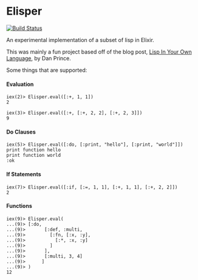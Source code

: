 Elisper
=======
[![Build Status](https://travis-ci.org/barakyo/elisper.svg?branch=master)](https://travis-ci.org/barakyo/elisper)

An experimental implementation of a subset of lisp in Elixir.

This was mainly a fun project based off of the blog post,
[Lisp In Your Own Language](http://danthedev.com/2015/09/09/lisp-in-your-language/),
by Dan Prince.

Some things that are supported:

#### Evaluation ####
	iex(2)> Elisper.eval([:+, 1, 1])
	2

	iex(3)> Elisper.eval([:+, [:+, 2, 2], [:+, 2, 3]])
	9

#### Do Clauses ####

	iex(5)> Elisper.eval([:do, [:print, "hello"], [:print, "world"]])
	print function hello
	print function world
	:ok

#### If Statements ####

	iex(7)> Elisper.eval([:if, [:=, 1, 1], [:+, 1, 1], [:+, 2, 2]])
	2

#### Functions ####

	iex(9)> Elisper.eval(
	...(9)> [:do,
	...(9)>       [:def, :multi,
	...(9)>         [:fn, [:x, :y],
	...(9)>           [:*, :x, :y]
	...(9)>         ]
	...(9)>       ],
	...(9)>       [:multi, 3, 4]
	...(9)>      ]
	...(9)> )
	12
